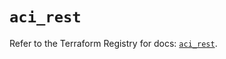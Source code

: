 # `aci_rest`

Refer to the Terraform Registry for docs: [`aci_rest`](https://registry.terraform.io/providers/ciscodevnet/aci/2.17.0/docs/resources/rest).
